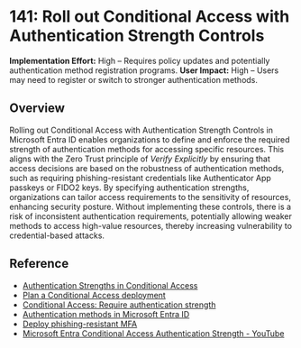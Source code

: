 

# 141: Roll out Conditional Access with Authentication Strength Controls

**Implementation Effort:** High – Requires policy updates and potentially authentication method registration programs.
**User Impact:** High – Users may need to register or switch to stronger authentication methods.

## Overview

Rolling out Conditional Access with Authentication Strength Controls in Microsoft Entra ID enables organizations to define and enforce the required strength of authentication methods for accessing specific resources. This aligns with the Zero Trust principle of *Verify Explicitly* by ensuring that access decisions are based on the robustness of authentication methods, such as requiring phishing-resistant credentials like Authenticator App passkeys or FIDO2 keys. By specifying authentication strengths, organizations can tailor access requirements to the sensitivity of resources, enhancing security posture. Without implementing these controls, there is a risk of inconsistent authentication requirements, potentially allowing weaker methods to access high-value resources, thereby increasing vulnerability to credential-based attacks.

## Reference

* [Authentication Strengths in Conditional Access](https://learn.microsoft.com/en-us/entra/identity/conditional-access/howto-authentication-strengths)
* [Plan a Conditional Access deployment](https://learn.microsoft.com/en-us/entra/identity/conditional-access/plan-conditional-access)
* [Conditional Access: Require authentication strength](https://learn.microsoft.com/en-us/entra/identity/conditional-access/howto-conditional-access-policy-authentication-strength)
* [Authentication methods in Microsoft Entra ID](https://learn.microsoft.com/en-us/entra/identity/authentication/concept-authentication-methods)
* [Deploy phishing-resistant MFA](https://learn.microsoft.com/en-us/entra/identity/authentication/concept-phishing-resistant-authentication)
* [Microsoft Entra Conditional Access Authentication Strength - YouTube](https://www.youtube.com/watch?v=S5cELyuZve8)